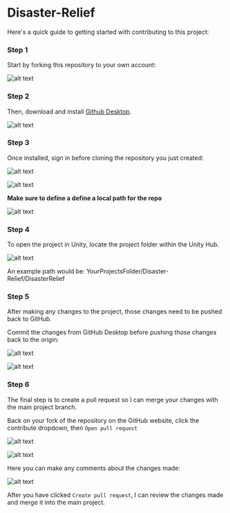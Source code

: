 # Disaster-Relief
Here's a quick guide to getting started with contributing to this project:

### Step 1
Start by forking this repository to your own account:

![alt text](https://github.com/QuenchThyThirst/Disaster-Relief/blob/main/Getting%20Started%20Guide/Step%201a.png?raw=true)

### Step 2

Then, download and install [Github Desktop](https://desktop.github.com).

![alt text](https://github.com/QuenchThyThirst/Disaster-Relief/blob/main/Getting%20Started%20Guide/Step%202.png?raw=true)

### Step 3
Once installed, sign in before cloning the repository you just created:

![alt text](https://github.com/QuenchThyThirst/Disaster-Relief/blob/main/Getting%20Started%20Guide/Step%203a.png?raw=true)

![alt text](https://github.com/QuenchThyThirst/Disaster-Relief/blob/main/Getting%20Started%20Guide/Step%201b.png?raw=true)

**Make sure to define a define a local path for the repo** 

![alt text](https://github.com/QuenchThyThirst/Disaster-Relief/blob/main/Getting%20Started%20Guide/Step%203b.png?raw=true)

### Step 4
To open the project in Unity, locate the project folder within the Unity Hub.

![alt text](https://github.com/QuenchThyThirst/Disaster-Relief/blob/main/Getting%20Started%20Guide/Step%204.png?raw=true)

An example path would be: YourProjectsFolder/Disaster-Relief/DisasterRelief

### Step 5
After making any changes to the project, those changes need to be pushed back to GitHub.

Commit the changes from GitHub Desktop before pushing those changes back to the origin:

![alt text](https://github.com/QuenchThyThirst/Disaster-Relief/blob/main/Getting%20Started%20Guide/Step%205a.png?raw=true)

![alt text](https://github.com/QuenchThyThirst/Disaster-Relief/blob/main/Getting%20Started%20Guide/Step%205b.png?raw=true)

### Step 6
The final step is to create a pull request so I can merge your changes with the main project branch.

Back on your fork of the repository on the GitHub website, click the contribute dropdown, then ```Open pull request```

![alt text](https://github.com/QuenchThyThirst/Disaster-Relief/blob/main/Getting%20Started%20Guide/Step%206a.png?raw=true)

![alt text](https://github.com/QuenchThyThirst/Disaster-Relief/blob/main/Getting%20Started%20Guide/Step%206b.png?raw=true)

Here you can make any comments about the changes made:

![alt text](https://github.com/QuenchThyThirst/Disaster-Relief/blob/main/Getting%20Started%20Guide/Step%206b2.png?raw=true)

After you have clicked ```Create pull request```, I can review the changes made and merge it into the main project. 
